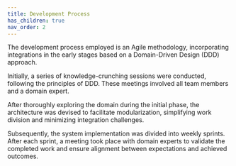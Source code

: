 ```yaml
---
title: Development Process 
has_children: true
nav_order: 2
---
```



The development process employed is an Agile methodology, incorporating integrations in the early stages based on a Domain-Driven Design (DDD) approach.

Initially, a series of knowledge-crunching sessions were conducted, following the principles of DDD. These meetings involved all team members and a domain expert.

After thoroughly exploring the domain during the initial phase, the architecture was devised to facilitate modularization, simplifying work division and minimizing integration challenges.

Subsequently, the system implementation was divided into weekly sprints. After each sprint, a meeting took place with domain experts to validate the completed work and ensure alignment between expectations and achieved outcomes.